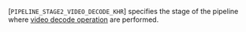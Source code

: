 [`PIPELINE_STAGE2_VIDEO_DECODE_KHR`] specifies the stage of
the pipeline where [video decode operation](https://www.khronos.org/registry/vulkan/specs/1.3-extensions/html/vkspec.html#video-decode-operations)
are performed.